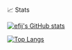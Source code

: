 📈 Stats

[![efij's GitHub stats](https://github-readme-stats.vercel.app/api?username=efij&hide=issues&show_icons=true&theme=cobalt)](https://github.com/efij/github-readme-stats)

[![Top Langs](https://github-readme-stats.vercel.app/api/top-langs/?username=efij)](https://github.com/anuraghazra/github-readme-stats)
